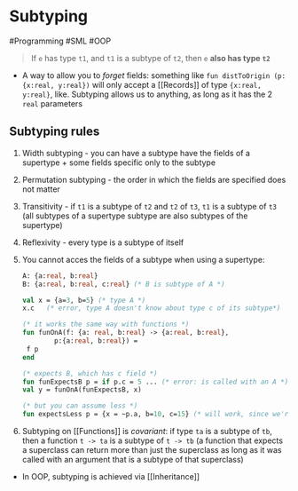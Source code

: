 # Subtyping

#Programming #SML #OOP

> If `e` has type `t1`, and `t1` is a subtype of `t2`, then `e` **also has type `t2`**

- A way to allow you to _forget_ fields:
  something like `fun distToOrigin (p:{x:real, y:real})` will only accept a [[Records]] of type `{x:real, y:real}`, like. Subtyping allows us to anything, as long as it has the 2 `real` parameters

## Subtyping rules

1. Width subtyping - you can have a subtype have the fields of a supertype + some fields specific only to the subtype
2. Permutation subtyping - the order in which the fields are specified does not matter
3. Transitivity - if `t1` is a subtype of `t2` and `t2` of `t3`, `t1` is a subtype of `t3` (all subtypes of a supertype subtype are also subtypes of the supertype)
4. Reflexivity - every type is a subtype of itself
5. You cannot acces the fields of a subtype when using a supertype:

   ```sml
   A: {a:real, b:real}
   B: {a:real, b:real, c:real} (* B is subtype of A *)

   val x = {a=3, b=5} (* type A *)
   x.c   (* error, type A doesn't know about type c of its subtype*)

   (* it works the same way with functions *)
   fun funOnA(f: {a: real, b:real} -> {a:real, b:real},
   		   p:{a:real, b:real}) =
   	f p
   end

   (* expects B, which has c field *)
   fun funExpectsB p = if p.c = 5 ... (* error: is called with an A *)
   val y = funOnA(funExpectsB, x)

   (* but you can assume less *)
   fun expectsLess p = {x = ~p.a, b=10, c=15} (* will work, since we're creating a new object, and all we only access A's fields *)
   ```

6. Subtyping on [[Functions]] is _covariant_: if type `ta` is a subtype of `tb`, then a function `t -> ta` is a subtype of `t -> tb` (a function that expects a superclass can return more than just the superclass as long as it was called with an argument that is a subtype of that superclass)

- In OOP, subtyping is achieved via [[Inheritance]]
